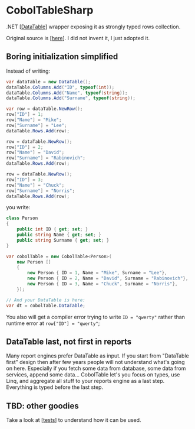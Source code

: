 # CobolTableSharp
.NET [[DataTable](https://docs.microsoft.com/en-us/dotnet/api/system.data.datatable?view=netcore-3.1)] wrapper exposing it as strongly typed rows collection.

Original source is [[here](https://gist.github.com/spartanthe/5154626)]. I did not invent it, I just adopted it.

## Boring initialization simplified
Instead of writing:
```csharp
var dataTable = new DataTable();
dataTable.Columns.Add("ID", typeof(int));
dataTable.Columns.Add("Name", typeof(string));
dataTable.Columns.Add("Surname", typeof(string));

var row = dataTable.NewRow();
row["ID"] = 1;
row["Name"] = "Mike";
row["Surname"] = "Lee";
dataTable.Rows.Add(row);

row = dataTable.NewRow();
row["ID"] = 2;
row["Name"] = "David";
row["Surname"] = "Rabinovich";
dataTable.Rows.Add(row);

row = dataTable.NewRow();
row["ID"] = 3;
row["Name"] = "Chuck";
row["Surname"] = "Norris";
dataTable.Rows.Add(row);
```
you write:
```csharp
class Person
{
	public int ID { get; set; }
	public string Name { get; set; }
	public string Surname { get; set; }
}

var cobolTable = new CobolTable<Person>(
	new Person [] 
	{
		new Person { ID = 1, Name = "Mike", Surname = "Lee"},
		new Person { ID = 2, Name = "David", Surname = "Rabinovich"},
		new Person { ID = 3, Name = "Chuck", Surname = "Norris"},
	});

// And your DataTable is here:
var dt = cobolTable.DataTable;
```
You also will get a compiler error trying to write `ID = "qwerty"` rather than runtime error at `row["ID"] = "qwerty"`;

## DataTable last, not first in reports

Many report engines prefer DataTable as input. If you start from "DataTable first" design then after few years people will not understand what's going on here. Especially if you fetch some data from database, some data from services, append some data... CobolTable let's you focus on types, use Linq, and aggregate all stuff to your reports engine as a last step. Everything is typed before the last step.

## TBD: other goodies

Take a look at [[tests](CobolTable.Tests/CobolTableTests.cs)] to understand how it can be used.
